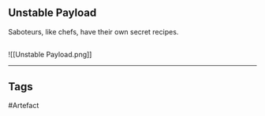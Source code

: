 ## Unstable Payload
Saboteurs, like chefs, have their own secret recipes.
## 
![[Unstable Payload.png]]

---
## Tags
#Artefact